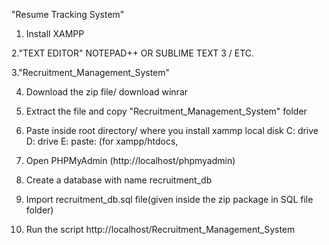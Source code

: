   "Resume Tracking System"

1. Install XAMPP

2."TEXT EDITOR" NOTEPAD++ OR SUBLIME TEXT 3 / ETC.

3."Recruitment_Management_System"

4. Download the zip file/ download winrar

5. Extract the file and copy "Recruitment_Management_System" folder

6. Paste inside root directory/ where you install xammp local disk C: drive D: drive E: paste: (for xampp/htdocs, 

7. Open PHPMyAdmin (http://localhost/phpmyadmin)

8. Create a database with name recruitment_db

6. Import recruitment_db.sql file(given inside the zip package in SQL file folder)

7. Run the script http://localhost/Recruitment_Management_System
